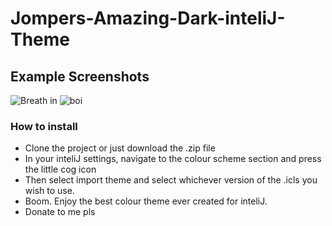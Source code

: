 # Jompers-Amazing-Dark-inteliJ-Theme
## Example Screenshots

![Breath in](https://s3.eu-west-2.amazonaws.com/boibucket/JADiT+Example.png)
![boi](https://s3.eu-west-2.amazonaws.com/boibucket/JADiT+static+and+instance.png)

### How to install

* Clone the project or just download the .zip file
* In your inteliJ settings, navigate to the colour scheme section and press the little cog icon
* Then select import theme and select whichever version of the .icls you wish to use.
* Boom. Enjoy the best colour theme ever created for inteliJ.
* Donate to me pls
